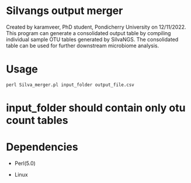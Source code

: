 # Silvangs output merger
Created by karamveer, PhD student, Pondicherry University on 12/11/2022.
This program can generate a consolidated output table by compiling individual sample OTU tables generated by SilvaNGS. The consolidated table can be used for further downstream microbiome analysis.


# Usage
`perl Silva_merger.pl input_folder output_file.csv`

# input_folder should contain only otu count tables

# Dependencies
- Perl(5.0)

- Linux
